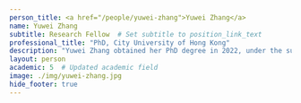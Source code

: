 ```yaml
---
person_title: <a href="/people/yuwei-zhang">Yuwei Zhang</a>
name: Yuwei Zhang
subtitle: Research Fellow  # Set subtitle to position_link_text
professional_title: "PhD, City University of Hong Kong"
description: "Yuwei Zhang obtained her PhD degree in 2022, under the supervision of Professor Shuai Cheng Li in the Department of Computer Science at the City University of Hong Kong. During her doctoral training, Yuwei focused on designing graph-based algorithms for identifying the hierarchical structure of TADs or TAD-like domains. In the Park Lab, she is working on computational analysis of genome and epigenome sequencing data to understand mosaic mutations as well as the integration of chromosomal interaction data for genomic variant interpretation."
layout: person
academic: 5  # Updated academic field
image: ./img/yuwei-zhang.jpg
hide_footer: true
---
```

